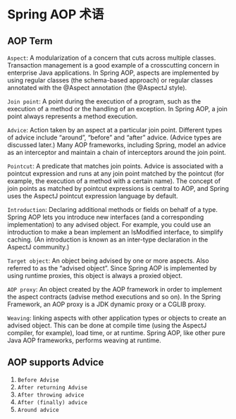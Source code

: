 # Spring AOP 术语

## AOP Term
``Aspect``: A modularization of a concern that cuts across multiple classes. Transaction management is a good example of a crosscutting concern in enterprise Java applications. In Spring AOP, aspects are implemented by using regular classes (the schema-based approach) or regular classes annotated with the @Aspect annotation (the @AspectJ style).

``Join point``: A point during the execution of a program, such as the execution of a method or the handling of an exception. In Spring AOP, a join point always represents a method execution.

``Advice``: Action taken by an aspect at a particular join point. Different types of advice include “around”, “before” and “after” advice. (Advice types are discussed later.) Many AOP frameworks, including Spring, model an advice as an interceptor and maintain a chain of interceptors around the join point.

``Pointcut``: A predicate that matches join points. Advice is associated with a pointcut expression and runs at any join point matched by the pointcut (for example, the execution of a method with a certain name). The concept of join points as matched by pointcut expressions is central to AOP, and Spring uses the AspectJ pointcut expression language by default.

``Introduction``: Declaring additional methods or fields on behalf of a type. Spring AOP lets you introduce new interfaces (and a corresponding implementation) to any advised object. For example, you could use an introduction to make a bean implement an IsModified interface, to simplify caching. (An introduction is known as an inter-type declaration in the AspectJ community.)

``Target object``: An object being advised by one or more aspects. Also referred to as the “advised object”. Since Spring AOP is implemented by using runtime proxies, this object is always a proxied object.

``AOP proxy``: An object created by the AOP framework in order to implement the aspect contracts (advise method executions and so on). In the Spring Framework, an AOP proxy is a JDK dynamic proxy or a CGLIB proxy.

``Weaving``: linking aspects with other application types or objects to create an advised object. This can be done at compile time (using the AspectJ compiler, for example), load time, or at runtime. Spring AOP, like other pure Java AOP frameworks, performs weaving at runtime.



## AOP supports Advice
1. ``Before Advise``
2. ``After returning Advise``
3. ``After throwing advice``
4. ``After (finally) advice``
5. ``Around advice``
